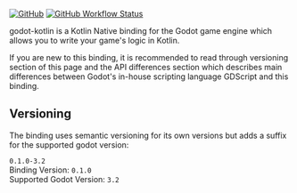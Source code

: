 [![GitHub](https://img.shields.io/github/license/utopia-rise/godot-kotlin?style=flat-square)](LICENSE)
[![GitHub Workflow Status](https://img.shields.io/github/workflow/status/utopia-rise/godot-kotlin/CI?style=flat-square)](https://github.com/utopia-rise/godot-kotlin/actions?query=workflow%3ACI)

godot-kotlin is a Kotlin Native binding for the Godot game engine which allows you to write your game's logic in Kotlin.

If you are new to this binding, it is recommended to read through versioning section of this page and the API differences 
section which describes main differences between Godot's in-house scripting language GDScript and this binding.

## Versioning
The binding uses semantic versioning for its own versions but adds a suffix for the supported godot version:
  
`0.1.0-3.2`  
Binding Version: `0.1.0`  
Supported Godot Version: `3.2`